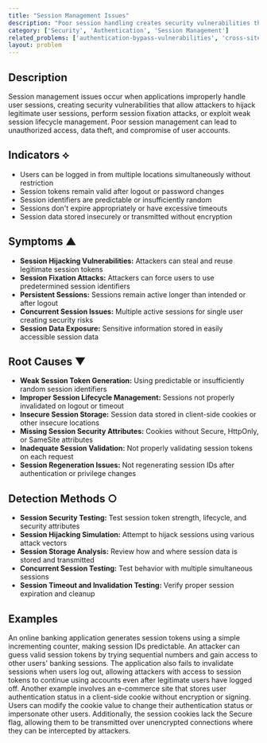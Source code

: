 ```yaml
---
title: "Session Management Issues"
description: "Poor session handling creates security vulnerabilities through session hijacking, fixation, or improper lifecycle management."
category: ['Security', 'Authentication', 'Session Management']
related_problems: ['authentication-bypass-vulnerabilities', 'cross-site-scripting-vulnerabilities', 'insecure-data-storage']
layout: problem
---
```


## Description

Session management issues occur when applications improperly handle user sessions, creating security vulnerabilities that allow attackers to hijack legitimate user sessions, perform session fixation attacks, or exploit weak session lifecycle management. Poor session management can lead to unauthorized access, data theft, and compromise of user accounts.

## Indicators ⟡

- Users can be logged in from multiple locations simultaneously without restriction
- Session tokens remain valid after logout or password changes
- Session identifiers are predictable or insufficiently random
- Sessions don't expire appropriately or have excessive timeouts
- Session data stored insecurely or transmitted without encryption

## Symptoms ▲

- **Session Hijacking Vulnerabilities:** Attackers can steal and reuse legitimate session tokens
- **Session Fixation Attacks:** Attackers can force users to use predetermined session identifiers
- **Persistent Sessions:** Sessions remain active longer than intended or after logout
- **Concurrent Session Issues:** Multiple active sessions for single user creating security risks
- **Session Data Exposure:** Sensitive information stored in easily accessible session data

## Root Causes ▼

- **Weak Session Token Generation:** Using predictable or insufficiently random session identifiers
- **Improper Session Lifecycle Management:** Sessions not properly invalidated on logout or timeout
- **Insecure Session Storage:** Session data stored in client-side cookies or other insecure locations
- **Missing Session Security Attributes:** Cookies without Secure, HttpOnly, or SameSite attributes
- **Inadequate Session Validation:** Not properly validating session tokens on each request
- **Session Regeneration Issues:** Not regenerating session IDs after authentication or privilege changes

## Detection Methods ○

- **Session Security Testing:** Test session token strength, lifecycle, and security attributes
- **Session Hijacking Simulation:** Attempt to hijack sessions using various attack vectors
- **Session Storage Analysis:** Review how and where session data is stored and transmitted
- **Concurrent Session Testing:** Test behavior with multiple simultaneous sessions
- **Session Timeout and Invalidation Testing:** Verify proper session expiration and cleanup

## Examples

An online banking application generates session tokens using a simple incrementing counter, making session IDs predictable. An attacker can guess valid session tokens by trying sequential numbers and gain access to other users' banking sessions. The application also fails to invalidate sessions when users log out, allowing attackers with access to session tokens to continue using accounts even after legitimate users have logged off. Another example involves an e-commerce site that stores user authentication status in a client-side cookie without encryption or signing. Users can modify the cookie value to change their authentication status or impersonate other users. Additionally, the session cookies lack the Secure flag, allowing them to be transmitted over unencrypted connections where they can be intercepted by attackers.
